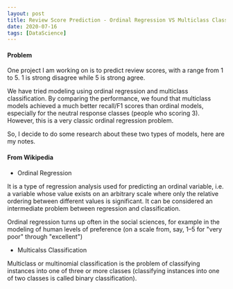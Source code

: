 ```yaml
---
layout: post
title: Review Score Prediction - Ordinal Regression VS Multiclass Classification
date: 2020-07-16
tags: [DataScience]
---
```


#### Problem ####

One project I am working on is to predict review scores, with a range from 1 to 5.
1 is strong disagree while 5 is strong agree.

We have tried modeling using ordinal regression and multiclass classification.
By comparing the performance, we found that multiclass models achieved a much better recall/F1 scores than ordinal models, especially for the neutral response classes (people who scoring 3). However, this is a very classic ordinal regression problem.

So, I decide to do some research about these two types of models, here are my notes.

#### From Wikipedia ####

* Ordinal Regression


It is a type of regression analysis used for predicting an ordinal variable, i.e. a variable whose value exists on an arbitrary scale where only the relative ordering between different values is significant. It can be considered an intermediate problem between regression and classification.

Ordinal regression turns up often in the social sciences, for example in the modeling of human levels of preference (on a scale from, say, 1–5 for "very poor" through "excellent")


* Multicalss Classification


Multiclass or multinomial classification is the problem of classifying instances into one of three or more classes (classifying instances into one of two classes is called binary classification).

<br />
<br />
<br />
<br />
